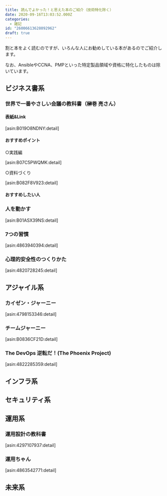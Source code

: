 ```yaml
---
title: 読んでよかった！と思えた本のご紹介（技術特化除く）
date: 2020-09-16T13:03:52.000Z
categories:
  - 雑記
id: "26006613628092962"
draft: true
---
```

割と本をよく読むのですが、いろんな人にお勧めしている本があるのでご紹介します。

なお、AnsibleやCCNA、PMPといった特定製品領域や資格に特化したものは除いています。


## ビジネス書系

### 世界で一番やさしい会議の教科書（榊巻 亮さん）

#### 表紙&Link



[asin:B019O8NDNY:detail]




#### おすすめポイント

○実践編


[asin:B07C5PWQMK:detail]



○資料づくり


[asin:B082F8V923:detail]



#### おすすめしたい人

### 人を動かす



[asin:B01ASX39NS:detail]



### 7つの習慣


[asin:4863940394:detail]



### 心理的安全性のつくりかた


[asin:4820728245:detail]



## アジャイル系

### カイゼン・ジャーニー



[asin:4798153346:detail]



### チームジャーニー




[asin:B0836CF21D:detail]


### The DevOps 逆転だ！(The Phoenix Project)


[asin:4822285359:detail]



## インフラ系


## セキュリティ系



## 運用系

### 運用設計の教科書



[asin:4297107937:detail]


### 運用ちゃん


[asin:4863542771:detail]



## 未来系

